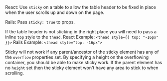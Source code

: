 React: Use `sticky` on a table to allow the table header to be fixed in place when the user scrolls up and down on the page.

Rails: Pass `sticky: true` to props.

If the table header is not sticking in the right place you will need to pass a inline `top` style to the `thead`.
React Example: `<thead style={{ top: "-16px" }}>`
Rails Example: `<thead style="top: -16px">`

Sticky will not work if any parent/ancestor of the sticky element has any of the `overflow` properties set. By specifying a height on the overflowing container, you should be able to make sticky work.
If the parent element has no `height` set then the sticky element won't have any area to stick to when scrolling.
